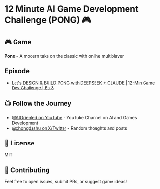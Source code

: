 # 12 Minute AI Game Development Challenge (PONG) 🎮

## 🎮 Game

**Pong** - A modern take on the classic with online multiplayer

## Episode

- [Let's DESIGN & BUILD PONG with DEEPSEEK + CLAUDE | 12-Min Game Dev Challenge | Ep 3](https://youtu.be/7StuooKGNB4)

## 📺 Follow the Journey

- [@AIOriented on YouTube](https://youtube.com/@AIOriented) - YouTube Channel on AI and Games Development
- [@chongdashu on X/Twitter](https://twitter.com/chongdashu) - Random thoughts and posts

## 📝 License

MIT

## 🤝 Contributing

Feel free to open issues, submit PRs, or suggest game ideas!
